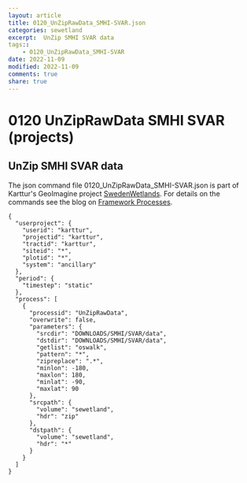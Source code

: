 ```yaml
---
layout: article
title: 0120_UnZipRawData_SMHI-SVAR.json
categories: sewetland
excerpt:  UnZip SMHI SVAR data 
tags:: 
    - 0120_UnZipRawData_SMHI-SVAR
date: 2022-11-09
modified: 2022-11-09
comments: true
share: true
---
```


# 0120 UnZipRawData SMHI SVAR (projects)

##  UnZip SMHI SVAR data 

The json command file <span class='file'>0120_UnZipRawData_SMHI-SVAR.json</span> is part of Karttur's GeoImagine project [<span class='project'>SwedenWetlands</span>](https://karttur.github.io/geoimagine03-proj-wetland-se/index.html). For details on the commands see the blog on [Framework Processes](https://karttur.github.io/geoimagine03-docs-procpack/).

```
{
  "userproject": {
    "userid": "karttur",
    "projectid": "karttur",
    "tractid": "karttur",
    "siteid": "*",
    "plotid": "*",
    "system": "ancillary"
  },
  "period": {
    "timestep": "static"
  },
  "process": [
    {
      "processid": "UnZipRawData",
      "overwrite": false,
      "parameters": {
        "srcdir": "DOWNLOADS/SMHI/SVAR/data",
        "dstdir": "DOWNLOADS/SMHI/SVAR/data",
        "getlist": "oswalk",
        "pattern": "*",
        "zipreplace": ".*",
        "minlon": -180,
        "maxlon": 180,
        "minlat": -90,
        "maxlat": 90
      },
      "srcpath": {
        "volume": "sewetland",
        "hdr": "zip"
      },
      "dstpath": {
        "volume": "sewetland",
        "hdr": "*"
      }
    }
  ]
}
```
